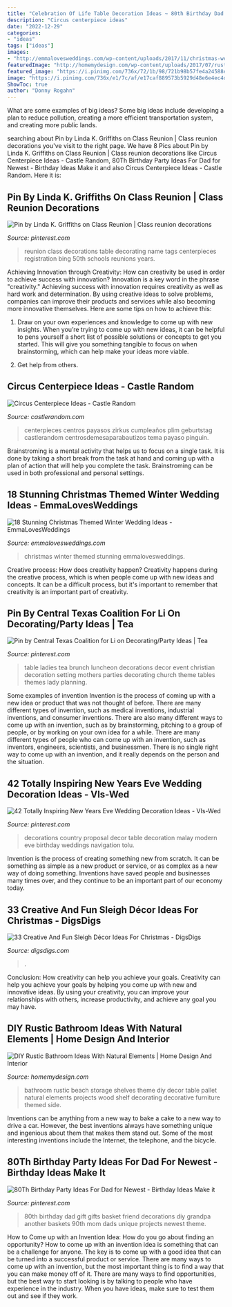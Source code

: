 ```yaml
---
title: "Celebration Of Life Table Decoration Ideas ~ 80th Birthday Dad Gift Gifts Basket Friend Decorations Diy Grandpa Another Baskets 90th Mom Dads Unique Projects Newest Theme"
description: "Circus centerpiece ideas"
date: "2022-12-29"
categories:
- "ideas"
tags: ["ideas"]
images:
- "http://emmalovesweddings.com/wp-content/uploads/2017/11/christmas-wedding-ideas-for-winter-2017.jpg"
featuredImage: "http://homemydesign.com/wp-content/uploads/2017/07/rustic-table-side-bathroom-furniture.jpg"
featured_image: "https://i.pinimg.com/736x/72/1b/98/721b98b57fe4a24588efbf407ccab604--ladies-luncheon-mothers-day-luncheon-themes.jpg"
image: "https://i.pinimg.com/736x/e1/7c/af/e17caf889573b5929d48e6e4ec4d7d7d.jpg"
ShowToc: true
author: "Donny Rogahn"
---
```



What are some examples of big ideas?
Some big ideas include developing a plan to reduce pollution, creating a more efficient transportation system, and creating more public lands.

	

		
searching about Pin by Linda K. Griffiths on Class Reunion | Class reunion decorations you've visit to the right page. We have 8 Pics about Pin by Linda K. Griffiths on Class Reunion | Class reunion decorations like Circus Centerpiece Ideas - Castle Random, 80Th Birthday Party Ideas For Dad for Newest - Birthday Ideas Make it and also Circus Centerpiece Ideas - Castle Random. Here it is:
		
    
## Pin By Linda K. Griffiths On Class Reunion | Class Reunion Decorations

<img loading=lazy src="https://i.pinimg.com/736x/7a/66/57/7a6657e64a951aba037d77e75d7407d4.jpg" onerror="this.onerror=null;this.src='https://tse1.mm.bing.net/th?id=OIP.sOsqJXBuiLNk3Rzv-Nz5hQHaFj&amp;pid=15.1';" alt="Pin by Linda K. Griffiths on Class Reunion | Class reunion decorations">

_Source: pinterest.com_

>reunion class decorations table decorating name tags centerpieces registration bing 50th schools reunions years. 

	

Achieving Innovation through Creativity: How can creativity be used in order to achieve success with innovation?
Innovation is a key word in the phrase "creativity." Achieving success with innovation requires creativity as well as hard work and determination. By using creative ideas to solve problems, companies can improve their products and services while also becoming more innovative themselves. Here are some tips on how to achieve this: 
1. Draw on your own experiences and knowledge to come up with new insights. When you’re trying to come up with new ideas, it can be helpful to pens yourself a short list of possible solutions or concepts to get you started. This will give you something tangible to focus on when brainstorming, which can help make your ideas more viable. 

2. Get help from others.

    
## Circus Centerpiece Ideas - Castle Random

<img loading=lazy src="https://castlerandom.com/wp-content/uploads/2019/11/Circus-Party-Carnival-Party-Birthday-Centerpiece-Table-Decoration.jpg" onerror="this.onerror=null;this.src='https://tse2.mm.bing.net/th?id=OIP.uTxirFu9TirAKRsUwLUvvgHaLw&amp;pid=15.1';" alt="Circus Centerpiece Ideas - Castle Random">

_Source: castlerandom.com_

>centerpieces centros payasos zirkus cumpleaños plim geburtstag castlerandom centrosdemesaparabautizos tema payaso pinguin. 

	

Brainstroming is a mental activity that helps us to focus on a single task. It is done by taking a short break from the task at hand and coming up with a plan of action that will help you complete the task. Brainstroming can be used in both professional and personal settings.

    
## 18 Stunning Christmas Themed Winter Wedding Ideas - EmmaLovesWeddings

<img loading=lazy src="http://emmalovesweddings.com/wp-content/uploads/2017/11/christmas-wedding-ideas-for-winter-2017.jpg" onerror="this.onerror=null;this.src='https://tse3.mm.bing.net/th?id=OIP.JZJkzVijCHfXu7Fv4-3QBAHaVe&amp;pid=15.1';" alt="18 Stunning Christmas Themed Winter Wedding Ideas - EmmaLovesWeddings">

_Source: emmalovesweddings.com_

>christmas winter themed stunning emmalovesweddings. 

	

Creative process: How does creativity happen?
Creativity happens during the creative process, which is when people come up with new ideas and concepts. It can be a difficult process, but it's important to remember that creativity is an important part of creativity.

    
## Pin By Central Texas Coalition For Li On Decorating/Party Ideas | Tea

<img loading=lazy src="https://i.pinimg.com/736x/72/1b/98/721b98b57fe4a24588efbf407ccab604--ladies-luncheon-mothers-day-luncheon-themes.jpg" onerror="this.onerror=null;this.src='https://tse2.mm.bing.net/th?id=OIP.reXvhMsWIFhN7uK8nyftsQHaFj&amp;pid=15.1';" alt="Pin by Central Texas Coalition for Li on Decorating/Party Ideas | Tea">

_Source: pinterest.com_

>table ladies tea brunch luncheon decorations decor event christian decoration setting mothers parties decorating church theme tables themes lady planning. 

	

Some examples of invention
Invention is the process of coming up with a new idea or product that was not thought of before. There are many different types of invention, such as medical inventions, industrial inventions, and consumer inventions. 
There are also many different ways to come up with an invention, such as by brainstorming, pitching to a group of people, or by working on your own idea for a while. 
There are many different types of people who can come up with an invention, such as inventors, engineers, scientists, and businessmen. 
There is no single right way to come up with an invention, and it really depends on the person and the situation.

    
## 42 Totally Inspiring New Years Eve Wedding Decoration Ideas - VIs-Wed

<img loading=lazy src="https://i.pinimg.com/736x/cf/17/35/cf173543f027e460aba38c396727b6e3.jpg" onerror="this.onerror=null;this.src='https://tse3.mm.bing.net/th?id=OIP.2D_OIaW3xDtZBUmtHI3BEQHaLH&amp;pid=15.1';" alt="42 Totally Inspiring New Years Eve Wedding Decoration Ideas - VIs-Wed">

_Source: pinterest.com_

>decorations country proposal decor table decoration malay modern eve birthday weddings navigation tolu. 

	

Invention is the process of creating something new from scratch. It can be something as simple as a new product or service, or as complex as a new way of doing something. Inventions have saved people and businesses many times over, and they continue to be an important part of our economy today.

    
## 33 Creative And Fun Sleigh Décor Ideas For Christmas - DigsDigs

<img loading=lazy src="https://www.digsdigs.com/photos/fun-and-creative-sleigh-decor-ideas-for-christmas-7-554x810.jpg" onerror="this.onerror=null;this.src='https://tse1.mm.bing.net/th?id=OIP.vYEqB9hs0gfQOSQwOy-r4wHaK1&amp;pid=15.1';" alt="33 Creative And Fun Sleigh Décor Ideas For Christmas - DigsDigs">

_Source: digsdigs.com_

>. 

	

Conclusion: How creativity can help you achieve your goals.
Creativity can help you achieve your goals by helping you come up with new and innovative ideas. By using your creativity, you can improve your relationships with others, increase productivity, and achieve any goal you may have.

    
## DIY Rustic Bathroom Ideas With Natural Elements | Home Design And Interior

<img loading=lazy src="http://homemydesign.com/wp-content/uploads/2017/07/rustic-table-side-bathroom-furniture.jpg" onerror="this.onerror=null;this.src='https://tse4.mm.bing.net/th?id=OIP.ehuMmLMvrhghoAPxhXI9OQHaJ4&amp;pid=15.1';" alt="DIY Rustic Bathroom Ideas With Natural Elements | Home Design And Interior">

_Source: homemydesign.com_

>bathroom rustic beach storage shelves theme diy decor table pallet natural elements projects wood shelf decorating decorative furniture themed side. 

	

Inventions can be anything from a new way to bake a cake to a new way to drive a car. However, the best inventions always have something unique and ingenious about them that makes them stand out. Some of the most interesting inventions include the Internet, the telephone, and the bicycle.

    
## 80Th Birthday Party Ideas For Dad For Newest - Birthday Ideas Make It

<img loading=lazy src="https://i.pinimg.com/736x/e1/7c/af/e17caf889573b5929d48e6e4ec4d7d7d.jpg" onerror="this.onerror=null;this.src='https://tse2.mm.bing.net/th?id=OIP.Ob_pmDcQrwWBc4gZsZ6qMgHaNI&amp;pid=15.1';" alt="80Th Birthday Party Ideas For Dad for Newest - Birthday Ideas Make it">

_Source: pinterest.com_

>80th birthday dad gift gifts basket friend decorations diy grandpa another baskets 90th mom dads unique projects newest theme. 

	

How to Come up with an Invention Idea: How do you go about finding an opportunity?
How to come up with an invention idea is something that can be a challenge for anyone. The key is to come up with a good idea that can be turned into a successful product or service. There are many ways to come up with an invention, but the most important thing is to find a way that you can make money off of it. There are many ways to find opportunities, but the best way to start looking is by talking to people who have experience in the industry. When you have ideas, make sure to test them out and see if they work.

